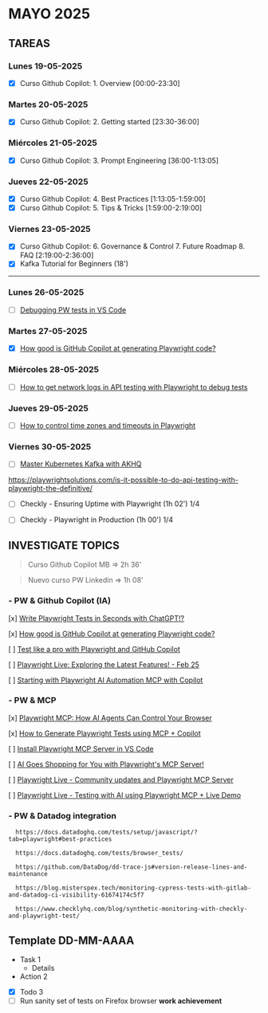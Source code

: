 # MAYO 2025

## TAREAS
### Lunes 19-05-2025
- [x] Curso Github Copilot: 1. Overview [00:00-23:30]
### Martes 20-05-2025
- [x] Curso Github Copilot: 2. Getting started [23:30-36:00]

### Miércoles 21-05-2025
- [x] Curso Github Copilot: 3. Prompt Engineering [36:00-1:13:05]

### Jueves 22-05-2025
- [x] Curso Github Copilot: 4. Best Practices [1:13:05-1:59:00]
- [x] Curso Github Copilot: 5. Tips & Tricks [1:59:00-2:19:00]

### Viernes 23-05-2025
- [x] Curso Github Copilot: 6. Governance & Control 7. Future Roadmap 8. FAQ [2:19:00-2:36:00]
- [x] Kafka Tutorial for Beginners (18')

---

### Lunes 26-05-2025
- [ ] [Debugging PW tests in VS Code](https://www.youtube.com/watch?v=tJF7UhA59Gc)

### Martes 27-05-2025
- [x] [How good is GitHub Copilot at generating Playwright code?](https://www.youtube.com/watch?v=A41yo4ARbX0)

### Miércoles 28-05-2025
- [ ] [How to get network logs in API testing with Playwright to debug tests](https://www.youtube.com/watch?v=B9stVEV-DxE)

### Jueves 29-05-2025
- [ ] [How to control time zones and timeouts in Playwright](https://www.youtube.com/watch?v=28DfWgT_zQk)

### Viernes 30-05-2025
- [ ] [Master Kubernetes Kafka with AKHQ](https://www.youtube.com/watch?v=-HF2mRPZZIU)

https://playwrightsolutions.com/is-it-possible-to-do-api-testing-with-playwright-the-definitive/

- [ ] Checkly - Ensuring Uptime with Playwright (1h 02') 1/4

- [ ] Checkly - Playwright in Production (1h 00') 1/4


## INVESTIGATE TOPICS
>Curso Github Copilot MB => 2h 36'

>Nuevo curso PW Linkedin => 1h 08'

### - PW & Github Copilot (IA)
[x] [Write Playwright Tests in Seconds with ChatGPT!?](https://www.youtube.com/watch?v=5AUbODEz6w0)

[x] [How good is GitHub Copilot at generating Playwright code?](https://www.youtube.com/watch?v=A41yo4ARbX0)

[ ] [Test like a pro with Playwright and GitHub Copilot](https://www.youtube.com/watch?v=rjbaIVOGfyo)

[ ] [Playwright Live: Exploring the Latest Features! - Feb 25](https://www.youtube.com/watch?v=NcSk9fOGEac)

[ ] [Starting with Playwright AI Automation MCP with Copilot](https://www.youtube.com/watch?v=lCTdBIF6oO8)

### - PW & MCP

[x] [Playwright MCP: How AI Agents Can Control Your Browser](https://www.youtube.com/watch?v=2716IUeCIQo)

[x] [How to Generate Playwright Tests using MCP + Copilot](https://www.youtube.com/watch?v=AaCj939XIQ4)

[ ] [Install Playwright MCP Server in VS Code](https://www.youtube.com/watch?v=cifdyJkKs04)

[ ] [AI Goes Shopping for You with Playwright's MCP Server!](https://www.youtube.com/watch?v=r3PzUlbfMXA)

[ ] [Playwright Live - Community updates and Playwright MCP Server](https://www.youtube.com/watch?v=P-JVscQW5AE)

[ ] [Playwright Live - Testing with AI using Playwright MCP + Live Demo](https://www.youtube.com/watch?v=CNzg1aPwrKI)

### - PW & Datadog integration

      https://docs.datadoghq.com/tests/setup/javascript/?tab=playwright#best-practices

      https://docs.datadoghq.com/tests/browser_tests/

      https://github.com/DataDog/dd-trace-js#version-release-lines-and-maintenance

      https://blog.misterspex.tech/monitoring-cypress-tests-with-gitlab-and-datadog-ci-visibility-61674174c5f7

      https://www.checklyhq.com/blog/synthetic-monitoring-with-checkly-and-playwright-test/


## Template DD-MM-AAAA
- Task 1
  - Details
- Action 2
- [x] Todo 3
- [ ] Run sanity set of tests on Firefox browser **work achievement**
